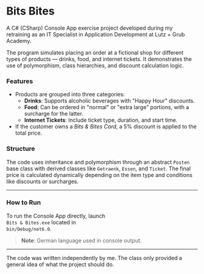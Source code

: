 # Bits Bites

A C# (CSharp) Console App exercise project developed during my retraining as an IT Specialist in Application Development at Lutz + Grub Academy.

The program simulates placing an order at a fictional shop for different types of products — drinks, food, and internet tickets. It demonstrates the use of polymorphism, class hierarchies, and discount calculation logic.

### Features

- Products are grouped into three categories:
  - **Drinks**: Supports alcoholic beverages with "Happy Hour" discounts.
  - **Food**: Can be ordered in "normal" or "extra large" portions, with a surcharge for the latter.
  - **Internet Tickets**: Include ticket type, duration, and start time.
- If the customer owns a *Bits & Bites Card*, a 5% discount is applied to the total price.

### Structure

The code uses inheritance and polymorphism through an abstract `Posten` base class with derived classes like `Getraenk`, `Essen`, and `Ticket`. The final price is calculated dynamically depending on the item type and conditions like discounts or surcharges.

---

### How to Run

To run the Console App directly, launch  
`Bits & Bites.exe` located in  
`bin/Debug/net6.0`.

> **Note**: German language used in console output.

---

The code was written independently by me. The class only provided a general idea of what the project should do.
